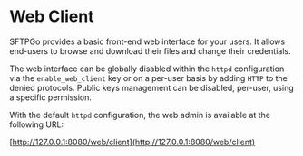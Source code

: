 # Web Client

SFTPGo provides a basic front-end web interface for your users. It allows end-users to browse and download their files and change their credentials.

The web interface can be globally disabled within the `httpd` configuration via the `enable_web_client` key or on a per-user basis by adding `HTTP` to the denied protocols.
Public keys management can be disabled, per-user, using a specific permission.

With the default `httpd` configuration, the web admin is available at the following URL:

[http://127.0.0.1:8080/web/client](http://127.0.0.1:8080/web/client)

